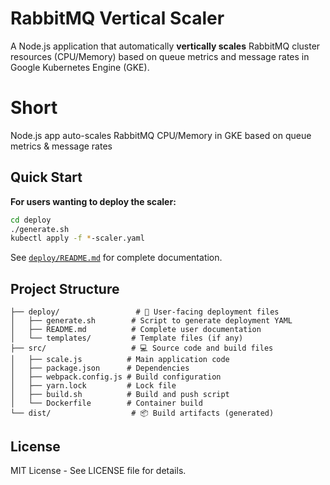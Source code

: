  # RabbitMQ Vertical Scaler

A Node.js application that automatically **vertically scales** RabbitMQ cluster resources (CPU/Memory) based on queue metrics and message rates in Google Kubernetes Engine (GKE).


# Short 
Node.js app auto-scales RabbitMQ CPU/Memory in GKE based on queue metrics & message rates


## Quick Start

**For users wanting to deploy the scaler:**
```bash
cd deploy
./generate.sh
kubectl apply -f *-scaler.yaml
```

See [`deploy/README.md`](deploy/README.md) for complete documentation.

## Project Structure

```
├── deploy/                 # 🚀 User-facing deployment files
│   ├── generate.sh        # Script to generate deployment YAML
│   ├── README.md          # Complete user documentation
│   └── templates/         # Template files (if any)
├── src/                   # 💻 Source code and build files
│   ├── scale.js          # Main application code
│   ├── package.json      # Dependencies
│   ├── webpack.config.js # Build configuration
│   ├── yarn.lock         # Lock file
│   ├── build.sh          # Build and push script
│   └── Dockerfile        # Container build
└── dist/                  # 📦 Build artifacts (generated)
```

## License

MIT License - See LICENSE file for details.